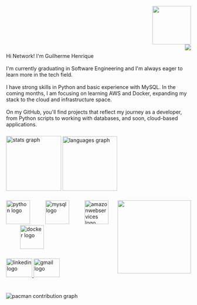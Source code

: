 <img align="right" height="105" src="https://img1.picmix.com/output/stamp/thumb/5/1/6/5/2355615_66e30.gif"  />

###

<br clear="both">

<img align="right" src="https://visitor-badge.laobi.icu/badge?page_id=guigasRomantico.guigasRomantico&left_color=darkslategray&right_color=blue"  />

###

<p align="left">Hi Network! I'm Guilherme Henrique<br><br>I'm currently graduating in Software Engineering and I'm always eager to learn more in the tech field.<br><br> I have strong skills in Python and basic experience with MySQL. In the coming months, I am focusing on learning AWS and Docker, expanding my stack to the cloud and infrastructure space.<br><br> On my GitHub, you'll find projects that reflect my journey as a developer, from Python scripts to working with databases, and soon, cloud-based applications.</p>

###

<div align="left">
  <img src="https://github-readme-stats.vercel.app/api?username=guigasRomantico&hide_title=true&hide_rank=false&show_icons=false&include_all_commits=true&count_private=true&disable_animations=false&theme=react&locale=en&hide_border=true" height="150" alt="stats graph"  />
  <img src="https://github-readme-stats.vercel.app/api/top-langs?username=guigasRomantico&locale=en&hide_title=false&layout=compact&card_width=320&langs_count=6&theme=react&hide_border=true&custom_title=Languages%20efficiency" height="149" alt="languages graph"  />
</div>

###

<img align="right" height="200" src="https://images-wixmp-ed30a86b8c4ca887773594c2.wixmp.com/f/06bc60cf-6baa-4c21-8a37-4331fdc2c597/dgnydj7-aea03a9d-f275-44a9-9095-9424d65674e8.gif?token=eyJ0eXAiOiJKV1QiLCJhbGciOiJIUzI1NiJ9.eyJzdWIiOiJ1cm46YXBwOjdlMGQxODg5ODIyNjQzNzNhNWYwZDQxNWVhMGQyNmUwIiwiaXNzIjoidXJuOmFwcDo3ZTBkMTg4OTgyMjY0MzczYTVmMGQ0MTVlYTBkMjZlMCIsIm9iaiI6W1t7InBhdGgiOiJcL2ZcLzA2YmM2MGNmLTZiYWEtNGMyMS04YTM3LTQzMzFmZGMyYzU5N1wvZGdueWRqNy1hZWEwM2E5ZC1mMjc1LTQ0YTktOTA5NS05NDI0ZDY1Njc0ZTguZ2lmIn1dXSwiYXVkIjpbInVybjpzZXJ2aWNlOmZpbGUuZG93bmxvYWQiXX0.Vrg_jWToGyD6VrkC9xC20q4OVuzAsm2Yk_cUgEWpfAY"  />

###

<div align="left">
  <img src="https://cdn.jsdelivr.net/gh/devicons/devicon/icons/python/python-original.svg" height="65" alt="python logo"  />
  <img width="34" />
  <img src="https://cdn.jsdelivr.net/gh/devicons/devicon/icons/mysql/mysql-original.svg" height="65" alt="mysql logo"  />
  <img width="34" />
  <img src="https://cdn.jsdelivr.net/gh/devicons/devicon/icons/amazonwebservices/amazonwebservices-original-wordmark.svg" height="65" alt="amazonwebservices logo"  />
  <img width="34" />
  <img src="https://cdn.jsdelivr.net/gh/devicons/devicon/icons/docker/docker-original.svg" height="65" alt="docker logo"  />
</div>

###

<div align="left">
  <a href="https://br.linkedin.com/in/guilherme-henrique-401a6b2b1" target="_blank">
    <img src="https://raw.githubusercontent.com/maurodesouza/profile-readme-generator/master/src/assets/icons/social/linkedin/default.svg" width="71" height="51" alt="linkedin logo"  />
  </a>
  <a href="mailto:guigasromantico@gmail.com" target="_blank">
    <img src="https://raw.githubusercontent.com/maurodesouza/profile-readme-generator/master/src/assets/icons/social/gmail/default.svg" width="71" height="51" alt="gmail logo"  />
  </a>
</div>

###

<br clear="both">

<picture>
  <source media="(prefers-color-scheme: dark)" srcset="https://raw.githubusercontent.com/guigasRomantico/guigasRomantico/output/pacman-contribution-graph-dark.svg">
  <source media="(prefers-color-scheme: light)" srcset="https://raw.githubusercontent.com/guigasRomantico/guigasRomantico/output/pacman-contribution-graph.svg">
  <img alt="pacman contribution graph" src="https://raw.githubusercontent.com/guigasRomantico/guigasRomantico/output/pacman-contribution-graph.svg">
</picture>

###
